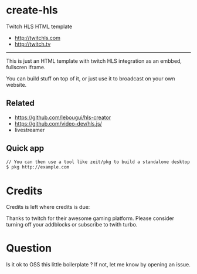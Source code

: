 # create-hls

Twitch HLS HTML template

- http://twitchls.com
- http://twitch.tv

---

This is just an HTML template with twitch HLS integration as an embbed, fullscren iframe.

You can build stuff on top of it, or just use it to broadcast on your own website.

## Related

- https://github.com/lebougui/hls-creator
- https://github.com/video-dev/hls.js/
- livestreamer

## Quick app

```sh
// You can then use a tool like zeit/pkg to build a standalone desktop app for your stream
$ pkg http://example.com
```
# Credits

Credits is left where credits is due:

Thanks to twitch for their awesome gaming platform. Please consider turning off your addblocks or subscribe to twith turbo.

# Question

Is it ok to OSS this little boilerplate ? If not, let me know by opening an issue.
